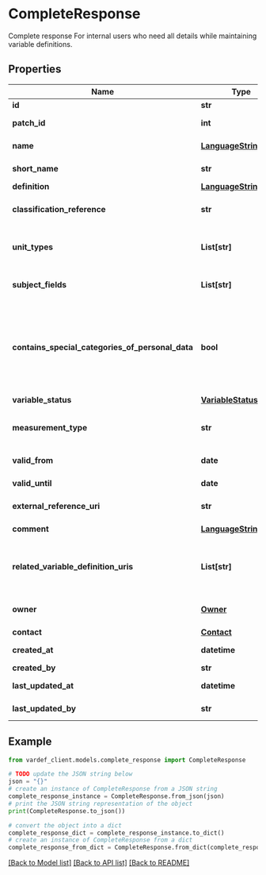 # CompleteResponse

Complete response For internal users who need all details while maintaining variable definitions.

## Properties

Name | Type | Description | Notes
------------ | ------------- | ------------- | -------------
**id** | **str** | Unique identifier for the variable definition. | [optional]
**patch_id** | **int** | Integer identifying a patch of a variable definition. |
**name** | [**LanguageStringType**](LanguageStringType.md) | Name of the variable. Must be unique for a given Unit Type and Owner combination. |
**short_name** | **str** | Recommended short name. Must be unique within an organization. |
**definition** | [**LanguageStringType**](LanguageStringType.md) | Definition of the variable. |
**classification_reference** | **str** | ID of a classification or code list from Klass. The given classification defines all possible values for the defined variable. | [optional]
**unit_types** | **List[str]** | A list of one or more unit types, e.g. person, vehicle, household. Must be defined as codes from https://www.ssb.no/klass/klassifikasjoner/702. |
**subject_fields** | **List[str]** | A list of subject fields that the variable is used in. Must be defined as codes from https://www.ssb.no/klass/klassifikasjoner/618. |
**contains_special_categories_of_personal_data** | **bool** | True if variable instances contain particularly sensitive information. Applies even if the information or identifiers are pseudonymized. Information within the following categories are regarded as particularly sensitive: Ethnicity, Political alignment, Religion, Philosophical beliefs, Union membership, Genetics, Biometrics, Health, Sexual relations, Sexual orientation |
**variable_status** | [**VariableStatus**](VariableStatus.md) | Status of the life cycle of the variable | [optional]
**measurement_type** | **str** | Type of measurement for the variable, e.g. length, volume, currency. Must be defined as codes from https://www.ssb.no/klass/klassifikasjoner/303 | [optional]
**valid_from** | **date** | The variable definition is valid from this date inclusive |
**valid_until** | **date** | The variable definition is valid until this date inclusive | [optional]
**external_reference_uri** | **str** | A link (URI) to an external definition/documentation | [optional]
**comment** | [**LanguageStringType**](LanguageStringType.md) | Optional comment to explain the definition or communicate potential changes. | [optional]
**related_variable_definition_uris** | **List[str]** | Link(s) to related definitions of variables - a list of one or more definitions. For example for a variable after-tax income it could be relevant to link to definitions of income from work, property income etc. | [optional]
**owner** | [**Owner**](Owner.md) | Owner of the definition, i.e. responsible Dapla team (statistics team) and information about access management groups. |
**contact** | [**Contact**](Contact.md) | Contact details | [optional]
**created_at** | **datetime** | The timestamp at which this variable definition was first created. |
**created_by** | **str** | The user who created this variable definition. | [optional]
**last_updated_at** | **datetime** | The timestamp at which this variable definition was last modified. |
**last_updated_by** | **str** | The user who last modified this variable definition. | [optional]

## Example

```python
from vardef_client.models.complete_response import CompleteResponse

# TODO update the JSON string below
json = "{}"
# create an instance of CompleteResponse from a JSON string
complete_response_instance = CompleteResponse.from_json(json)
# print the JSON string representation of the object
print(CompleteResponse.to_json())

# convert the object into a dict
complete_response_dict = complete_response_instance.to_dict()
# create an instance of CompleteResponse from a dict
complete_response_from_dict = CompleteResponse.from_dict(complete_response_dict)
```
[[Back to Model list]](../README.md#documentation-for-models) [[Back to API list]](../README.md#documentation-for-api-endpoints) [[Back to README]](../README.md)


